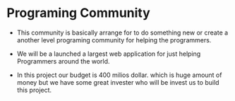 <h1> Programing Community</h1>

- This community is basically arrange for to do something new or create a another level programing community for helping the programmers.

- We will be a launched a largest web application for just helping Programmers around the world.

- In this project our budget is 400 milios dollar. which is huge amount of money but we have some great invester who will be invest us to build this project.
  
